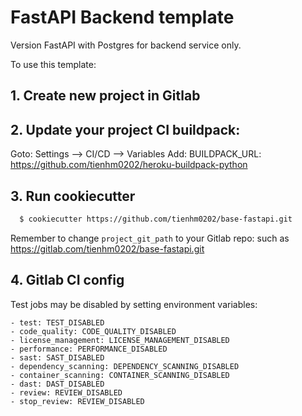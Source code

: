# FastAPI Backend template

Version FastAPI with Postgres for backend service only.

To use this template:

## 1\. Create new project in Gitlab

## 2\. Update your project CI buildpack:

Goto: Settings --> CI/CD --> Variables Add: BUILDPACK_URL: <https://github.com/tienhm0202/heroku-buildpack-python>

## 3\. Run cookiecutter

```bash
  $ cookiecutter https://github.com/tienhm0202/base-fastapi.git
```

Remember to change `project_git_path` to your Gitlab repo: such as <https://gitlab.com/tienhm0202/base-fastapi.git>

## 4\. Gitlab CI config

Test jobs may be disabled by setting environment variables:

```
- test: TEST_DISABLED
- code_quality: CODE_QUALITY_DISABLED
- license_management: LICENSE_MANAGEMENT_DISABLED
- performance: PERFORMANCE_DISABLED
- sast: SAST_DISABLED
- dependency_scanning: DEPENDENCY_SCANNING_DISABLED
- container_scanning: CONTAINER_SCANNING_DISABLED
- dast: DAST_DISABLED
- review: REVIEW_DISABLED
- stop_review: REVIEW_DISABLED
```
